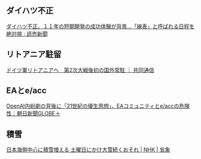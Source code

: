 ## ダイハツ不正

[ダイハツ不正、１１年の短期開発の成功体験が背景…「線表」と呼ばれる日程を絶対視 : 読売新聞](https://www.yomiuri.co.jp/economy/20231220-OYT1T50244/)

## リトアニア駐留

[ドイツ軍リトアニアへ　第2次大戦後初の国外常駐 ｜ 共同通信](https://nordot.app/1110308364666127024)

## EAとe/acc

[OpenAI内紛劇の背後に「21世紀の優生思想」、EAコミュニティとe/accの危険性：朝日新聞GLOBE＋](https://globe.asahi.com/article/15087941)

## 積雪

[日本海側中心に積雪増える 土曜日にかけ大雪続くおそれ | NHK | 気象](https://www3.nhk.or.jp/news/html/20231221/k10014294461000.html)
